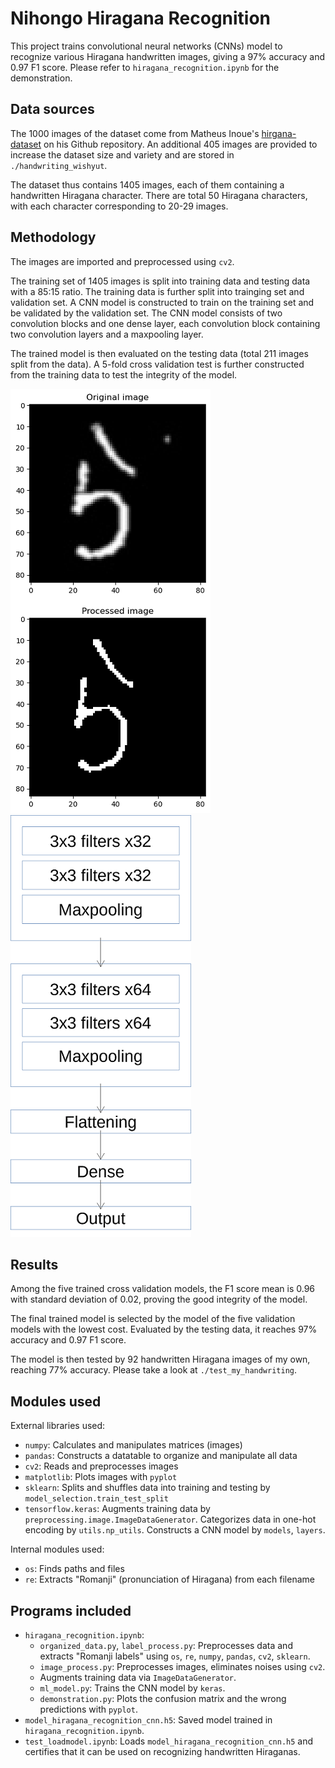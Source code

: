 # Nihongo Hiragana Recognition
This project trains convolutional neural networks (CNNs) model to recognize various Hiragana handwritten images, giving a $97\%$ accuracy and $0.97$ F1 score. Please refer to `hiragana_recognition.ipynb` for the demonstration.


## Data sources
The 1000 images of the dataset come from Matheus Inoue's [hirgana-dataset](https://github.com/inoueMashuu/hiragana-dataset) on his Github repository.
An additional 405 images are provided to increase the dataset size and variety and are stored in `./handwriting_wishyut`.

The dataset thus contains 1405 images, each of them containing a handwritten Hiragana character. There are total 50 Hiragana characters, with each character corresponding to 20-29 images.


## Methodology
The images are imported and preprocessed using `cv2`.

The training set of 1405 images is split into training data and testing data with a 85:15 ratio. The training data is further split into trainging set and validation set. A CNN model is constructed to train on the training set and be validated by the validation set. The CNN model consists of two convolution blocks and one dense layer, each convolution block containing two convolution layers and a maxpooling layer.

The trained model is then evaluated on the testing data (total 211 images split from the data). A 5-fold cross validation test is further constructed from the training data to test the integrity of the model.

![Image preprocessing](figures/romanji1.png)
![CNN structure](figures/romanji2.png)


## Results
Among the five trained cross validation models, the F1 score mean is $0.96$ with standard deviation of $0.02$, proving the good integrity of the model.

The final trained model is selected by the model of the five validation models with the lowest cost. Evaluated by the testing data, it reaches $97\%$ accuracy and $0.97$ F1 score.

The model is then tested by 92 handwritten Hiragana images of my own, reaching $77\%$ accuracy. Please take a look at `./test_my_handwriting`.


## Modules used
External libraries used:
* `numpy`: Calculates and manipulates matrices (images)
* `pandas`: Constructs a datatable to organize and manipulate all data
* `cv2`: Reads and preprocesses images
* `matplotlib`: Plots images with `pyplot`
* `sklearn`: Splits and shuffles data into training and testing by `model_selection.train_test_split`
* `tensorflow.keras`: Augments training data by `preprocessing.image.ImageDataGenerator`. Categorizes data in one-hot encoding by `utils.np_utils`. Constructs a CNN model by `models`, `layers`.

Internal modules used:
* `os`: Finds paths and files
* `re`: Extracts "Romanji" (pronunciation of Hiragana) from each filename


## Programs  included
* `hiragana_recognition.ipynb`: 
    * `organized_data.py`, `label_process.py`: Preprocesses data and extracts "Romanji labels" using `os`, `re`, `numpy`, `pandas`, `cv2`, `sklearn`.
    * `image_process.py`: Preprocesses images, eliminates noises using `cv2`.
    * Augments training data via `ImageDataGenerator`.
    * `ml_model.py`: Trains the CNN model by `keras`.
    * `demonstration.py`: Plots the confusion matrix and the wrong predictions with `pyplot`.
* `model_hiragana_recognition_cnn.h5`: Saved model trained in `hiragana_recognition.ipynb`.
* `test_loadmodel.ipynb`: Loads `model_hiragana_recognition_cnn.h5` and certifies that it can be used on recognizing handwritten Hiraganas.

